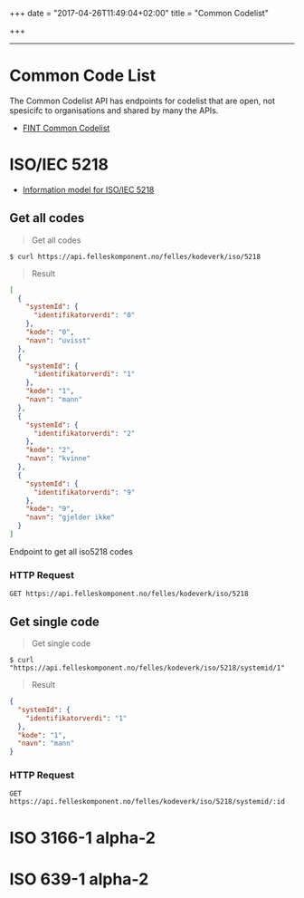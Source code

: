 +++
date = "2017-04-26T11:49:04+02:00"
title = "Common Codelist"

+++

--- 
# Common Code List
The Common Codelist API has endpoints for codelist that are open, not spesicifc to organisations and shared by many the APIs. 


<ul class="fa-ul">
  <li><i class="fa-li fa fa-github"></i><a href="https://github.com/FINTprosjektet/fint-common-codelist">FINT Common Codelist</a></li>
</ul>

# ISO/IEC 5218

<ul class="fa-ul">
  <li><i class="fa-li fa fa-book"></i><a href="https://dokumentasjon.felleskomponent.no/docs/iso_kjonn">Information model for ISO/IEC 5218</a></li>
</ul>

## Get all codes

> Get all codes 
 
```shell
$ curl https://api.felleskomponent.no/felles/kodeverk/iso/5218
```

> Result

```json
[
  {
    "systemId": {
      "identifikatorverdi": "0"
    },
    "kode": "0",
    "navn": "uvisst"
  },
  {
    "systemId": {
      "identifikatorverdi": "1"
    },
    "kode": "1",
    "navn": "mann"
  },
  {
    "systemId": {
      "identifikatorverdi": "2"
    },
    "kode": "2",
    "navn": "kvinne"
  },
  {
    "systemId": {
      "identifikatorverdi": "9"
    },
    "kode": "9",
    "navn": "gjelder ikke"
  }
]
```

Endpoint to get all iso5218 codes
### HTTP Request
`GET https://api.felleskomponent.no/felles/kodeverk/iso/5218`

## Get single code

> Get single code

```shell
$ curl "https://api.felleskomponent.no/felles/kodeverk/iso/5218/systemid/1"
```

> Result

```json
{
  "systemId": {
    "identifikatorverdi": "1"
  },
  "kode": "1",
  "navn": "mann"
}
```

### HTTP Request
`GET https://api.felleskomponent.no/felles/kodeverk/iso/5218/systemid/:id`

# ISO 3166-1 alpha-2

# ISO 639-1 alpha-2